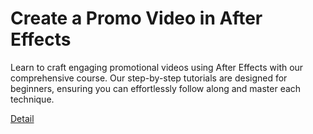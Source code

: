 # Create a Promo Video in After Effects

Learn to craft engaging promotional videos using After Effects with our comprehensive course. Our step-by-step tutorials are designed for beginners, ensuring you can effortlessly follow along and master each technique. 

[Detail](https://eduitfree.com/courses/create-a-promo-video-in-after-effects)